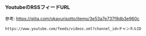 ### YoutubeのRSSフィードURL
参考: https://qiita.com/okayurisotto/items/3e53a7e737f8db3e960c

```
https://www.youtube.com/feeds/videos.xml?channel_id=チャンネルID

```
